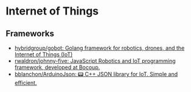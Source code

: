 # Internet of Things

## Frameworks

- [hybridgroup/gobot: Golang framework for robotics, drones, and the Internet of Things (IoT)](https://github.com/hybridgroup/gobot/)
- [rwaldron/johnny-five: JavaScript Robotics and IoT programming framework, developed at Bocoup.](https://github.com/rwaldron/johnny-five)
- [bblanchon/ArduinoJson: 📟 C++ JSON library for IoT. Simple and efficient.](https://github.com/bblanchon/ArduinoJson)
